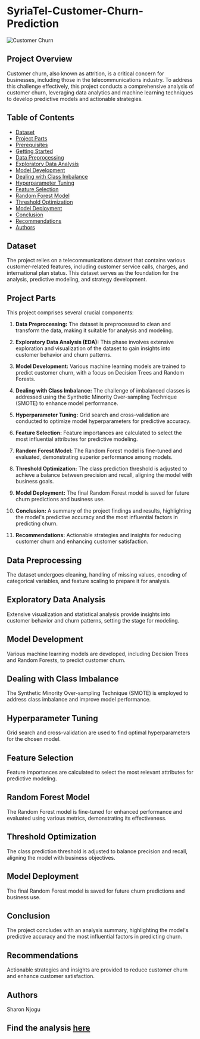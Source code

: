 # SyriaTel-Customer-Churn-Prediction

![Customer Churn](https://www.cleartouch.in/wp-content/uploads/2022/11/Customer-Churn.png)


## Project Overview

Customer churn, also known as attrition, is a critical concern for businesses, including those in the telecommunications industry. To address this challenge effectively, this project conducts a comprehensive analysis of customer churn, leveraging data analytics and machine learning techniques to develop predictive models and actionable strategies.

## Table of Contents
- [Dataset](#dataset)
- [Project Parts](#project-parts)
- [Prerequisites](#prerequisites)
- [Getting Started](#getting-started)
- [Data Preprocessing](#data-preprocessing)
- [Exploratory Data Analysis](#exploratory-data-analysis)
- [Model Development](#model-development)
- [Dealing with Class Imbalance](#dealing-with-class-imbalance)
- [Hyperparameter Tuning](#hyperparameter-tuning)
- [Feature Selection](#feature-selection)
- [Random Forest Model](#random-forest-model)
- [Threshold Optimization](#threshold-optimization)
- [Model Deployment](#model-deployment)
- [Conclusion](#conclusion)
- [Recommendations](#recommendations)
- [Authors](#authors)

## Dataset

The project relies on a telecommunications dataset that contains various customer-related features, including customer service calls, charges, and international plan status. This dataset serves as the foundation for the analysis, predictive modeling, and strategy development.

## Project Parts

This project comprises several crucial components:

1. **Data Preprocessing:** The dataset is preprocessed to clean and transform the data, making it suitable for analysis and modeling.

2. **Exploratory Data Analysis (EDA):** This phase involves extensive exploration and visualization of the dataset to gain insights into customer behavior and churn patterns.

3. **Model Development:** Various machine learning models are trained to predict customer churn, with a focus on Decision Trees and Random Forests.

4. **Dealing with Class Imbalance:** The challenge of imbalanced classes is addressed using the Synthetic Minority Over-sampling Technique (SMOTE) to enhance model performance.

5. **Hyperparameter Tuning:** Grid search and cross-validation are conducted to optimize model hyperparameters for predictive accuracy.

6. **Feature Selection:** Feature importances are calculated to select the most influential attributes for predictive modeling.

7. **Random Forest Model:** The Random Forest model is fine-tuned and evaluated, demonstrating superior performance among models.

8. **Threshold Optimization:** The class prediction threshold is adjusted to achieve a balance between precision and recall, aligning the model with business goals.

9. **Model Deployment:** The final Random Forest model is saved for future churn predictions and business use.

10. **Conclusion:** A summary of the project findings and results, highlighting the model's predictive accuracy and the most influential factors in predicting churn.

11. **Recommendations:** Actionable strategies and insights for reducing customer churn and enhancing customer satisfaction.

## Data Preprocessing

The dataset undergoes cleaning, handling of missing values, encoding of categorical variables, and feature scaling to prepare it for analysis.

## Exploratory Data Analysis

Extensive visualization and statistical analysis provide insights into customer behavior and churn patterns, setting the stage for modeling.

## Model Development

Various machine learning models are developed, including Decision Trees and Random Forests, to predict customer churn.

## Dealing with Class Imbalance

The Synthetic Minority Over-sampling Technique (SMOTE) is employed to address class imbalance and improve model performance.

## Hyperparameter Tuning

Grid search and cross-validation are used to find optimal hyperparameters for the chosen model.

## Feature Selection

Feature importances are calculated to select the most relevant attributes for predictive modeling.

## Random Forest Model

The Random Forest model is fine-tuned for enhanced performance and evaluated using various metrics, demonstrating its effectiveness.

## Threshold Optimization

The class prediction threshold is adjusted to balance precision and recall, aligning the model with business objectives.

## Model Deployment

The final Random Forest model is saved for future churn predictions and business use.

## Conclusion

The project concludes with an analysis summary, highlighting the model's predictive accuracy and the most influential factors in predicting churn.

## Recommendations

Actionable strategies and insights are provided to reduce customer churn and enhance customer satisfaction.

## Authors

Sharon Njogu

## Find the analysis [here](https://github.com/ItsjustWanjiru/SyriaTel-Customer-Churn-Prediction/blob/main/Customer-Churn-Prediction.ipynb)
